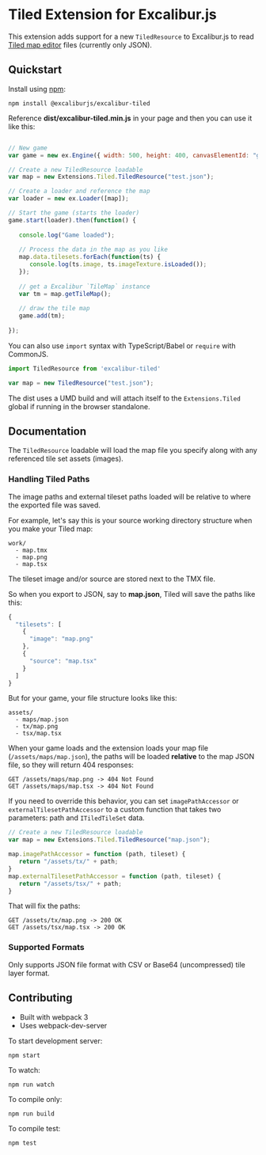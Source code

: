 # Tiled Extension for Excalibur.js

This extension adds support for a new `TiledResource` to Excalibur.js to read [Tiled map editor](http://mapeditor.org) files (currently only JSON).

## Quickstart

Install using [npm](http://npmjs.org):

    npm install @excaliburjs/excalibur-tiled
    
Reference **dist/excalibur-tiled.min.js** in your page and then you can use it like this:

```js

// New game
var game = new ex.Engine({ width: 500, height: 400, canvasElementId: "game" });

// Create a new TiledResource loadable
var map = new Extensions.Tiled.TiledResource("test.json");

// Create a loader and reference the map
var loader = new ex.Loader([map]);

// Start the game (starts the loader)
game.start(loader).then(function() {
   
   console.log("Game loaded");
   
   // Process the data in the map as you like
   map.data.tilesets.forEach(function(ts) {
      console.log(ts.image, ts.imageTexture.isLoaded());
   });
   
   // get a Excalibur `TileMap` instance
   var tm = map.getTileMap();
   
   // draw the tile map
   game.add(tm);
   
});
```

You can also use `import` syntax with TypeScript/Babel or `require` with CommonJS.

```ts
import TiledResource from 'excalibur-tiled'

var map = new TiledResource("test.json");
```

The dist uses a UMD build and will attach itself to the `Extensions.Tiled` global if running in the browser standalone.

## Documentation

The `TiledResource` loadable will load the map file you specify along with any referenced tile set assets (images). 

### Handling Tiled Paths

The image paths and external tileset paths loaded will be relative to where the exported file was saved.

For example, let's say this is your source working directory structure when you make your Tiled map:

```
work/
  - map.tmx
  - map.png
  - map.tsx
```

The tileset image and/or source are stored next to the TMX file.

So when you export to JSON, say to **map.json**, Tiled will save the paths like this:

```js
{
  "tilesets": [
    {
      "image": "map.png"
    },
    {
      "source": "map.tsx"
    }
  ]
}
```

But for your game, your file structure looks like this:

```
assets/
  - maps/map.json
  - tx/map.png
  - tsx/map.tsx
```

When your game loads and the extension loads your map file (`/assets/maps/map.json`), the paths will be loaded **relative** to the map JSON file, so they will return 404 responses:

```
GET /assets/maps/map.png -> 404 Not Found
GET /assets/maps/map.tsx -> 404 Not Found
```

If you need to override this behavior, you can set `imagePathAccessor` or `externalTilesetPathAccessor` to a custom function that takes two parameters: path and `ITiledTileSet` data.

```js
// Create a new TiledResource loadable
var map = new Extensions.Tiled.TiledResource("map.json");

map.imagePathAccessor = function (path, tileset) {
   return "/assets/tx/" + path;
}
map.externalTilesetPathAccessor = function (path, tileset) {
   return "/assets/tsx/" + path;
}
```

That will fix the paths:

```
GET /assets/tx/map.png -> 200 OK
GET /assets/tsx/map.tsx -> 200 OK
```

### Supported Formats

Only supports JSON file format with CSV or Base64 (uncompressed) tile layer format.

## Contributing

- Built with webpack 3
- Uses webpack-dev-server

To start development server:

    npm start

To watch:

    npm run watch

To compile only:

    npm run build

To compile test:

    npm test
